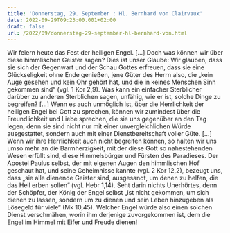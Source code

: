```yaml
---
title: 'Donnerstag, 29. September : Hl. Bernhard von Clairvaux'
date: 2022-09-29T09:23:00.001+02:00
draft: false
url: /2022/09/donnerstag-29-september-hl-bernhard-von.html
---
```


Wir feiern heute das Fest der heiligen Engel. \[…\] Doch was können wir über diese himmlischen Geister sagen? Dies ist unser Glaube: Wir glauben, dass sie sich der Gegenwart und der Schau Gottes erfreuen, dass sie eine Glückseligkeit ohne Ende genießen, jene Güter des Herrn also, die „kein Auge gesehen und kein Ohr gehört hat, und die in keines Menschen Sinn gekommen sind“ (vgl. 1 Kor 2,9). Was kann ein einfacher Sterblicher darüber zu anderen Sterblichen sagen, unfähig, wie er ist, solche Dinge zu begreifen? \[…\] Wenn es auch unmöglich ist, über die Herrlichkeit der heiligen Engel bei Gott zu sprechen, können wir zumindest über die Freundlichkeit und Liebe sprechen, die sie uns gegenüber an den Tag legen, denn sie sind nicht nur mit einer unvergleichlichen Würde ausgestattet, sondern auch mit einer Dienstbereitschaft voller Güte. \[…\] Wenn wir ihre Herrlichkeit auch nicht begreifen können, so halten wir uns umso mehr an die Barmherzigkeit, mit der diese Gott so nahestehenden Wesen erfüllt sind, diese Himmelsbürger und Fürsten des Paradieses. Der Apostel Paulus selbst, der mit eigenen Augen den himmlischen Hof geschaut hat, und seine Geheimnisse kannte (vgl. 2 Kor 12,2), bezeugt uns, dass „sie alle dienende Geister sind, ausgesandt, um denen zu helfen, die das Heil erben sollen“ (vgl. Hebr 1,14). Seht darin nichts Unerhörtes, denn der Schöpfer, der König der Engel selbst „ist nicht gekommen, um sich dienen zu lassen, sondern um zu dienen und sein Leben hinzugeben als Lösegeld für viele“ (Mk 10,45). Welcher Engel würde also einen solchen Dienst verschmähen, worin ihm derjenige zuvorgekommen ist, dem die Engel im Himmel mit Eifer und Freude dienen!